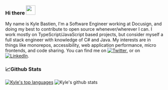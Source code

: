### Hi there <img src="https://raw.githubusercontent.com/MartinHeinz/MartinHeinz/master/wave.gif" width="30px">

My name is Kyle Bastien, I'm a Software Engineer working at Docusign, and doing my best to contribute to open source whenever/wherever I can. I work mostly on TypeScript/JavaScript based projects, but consider myself a full stack engineer with knowledge of C# and Java. My interests are in things like monorepos, accessibility, web application performance, micro frontends, and code sharing. You can find me on [![Twitter][1.2]][1], or on [![LinkedIn][2.2]][2].

### 📈Github Stats

[![Kyle's top languages](https://github-readme-stats.vercel.app/api/top-langs/?username=KyleBastien&theme=radical&hide=asp,c)](https://github.com/KyleBastien/github-readme-stats) ![Kyle's github stats](https://github-readme-stats.vercel.app/api?username=KyleBastien&count_private=true&theme=radical&show_icons=true&line_height=27)

[1.2]: http://i.imgur.com/wWzX9uB.png (twitter icon without padding)
[2.2]: https://raw.githubusercontent.com/MartinHeinz/MartinHeinz/master/linkedin-3-16.png (LinkedIn icon without padding)

[1]: https://twitter.com/nuttguy
[2]: https://www.linkedin.com/in/kyle-bastien/

